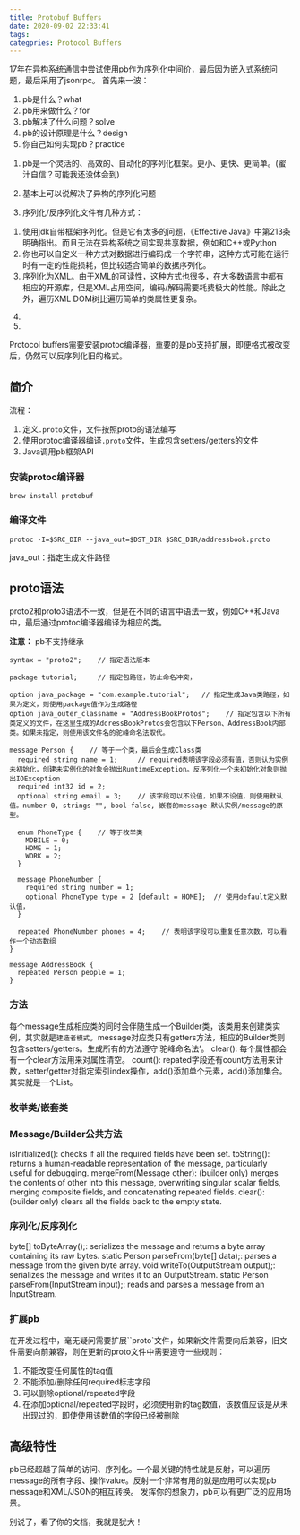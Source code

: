 ```yaml
---
title: Protobuf Buffers
date: 2020-09-02 22:33:41
tags:
categpries: Protocol Buffers
---
```

17年在异构系统通信中尝试使用pb作为序列化中间价，最后因为嵌入式系统问题，最后采用了jsonrpc。
首先来一波：
1. pb是什么？what
2. pb用来做什么？for
3. pb解决了什么问题？solve
4. pb的设计原理是什么？design
5. 你自己如何实现pb？practice

1) pb是一个灵活的、高效的、自动化的序列化框架。更小、更快、更简单。(蜜汁自信？可能我还没体会到)

2) 基本上可以说解决了异构的序列化问题

3) 序列化/反序列化文件有几种方式：
1. 使用jdk自带框架序列化。但是它有太多的问题，《Effective Java》中第213条明确指出。而且无法在异构系统之间实现共享数据，例如和C++或Python
2. 你也可以自定义一种方式对数据进行编码成一个字符串，这种方式可能在运行时有一定的性能损耗，但比较适合简单的数据序列化。
3. 序列化为XML。由于XML的可读性，这种方式也很多，在大多数语言中都有相应的开源库，但是XML占用空间，编码/解码需要耗费极大的性能。除此之外，遍历XML DOM树比遍历简单的类属性更复杂。

4) 

5) 
<!-- more -->
Protocol buffers需要安装protoc编译器，重要的是pb支持扩展，即便格式被改变后，仍然可以反序列化旧的格式。
## 简介
流程：
1. 定义`.proto`文件，文件按照proto的语法编写
2. 使用protoc编译器编译`.proto`文件，生成包含setters/getters的文件
3. Java调用pb框架API

### 安装protoc编译器
```
brew install protobuf
```

### 编译文件
```
protoc -I=$SRC_DIR --java_out=$DST_DIR $SRC_DIR/addressbook.proto
```
java_out：指定生成文件路径


## proto语法
proto2和proto3语法不一致，但是在不同的语言中语法一致，例如C++和Java中，最后通过protoc编译器编译为相应的类。

**注意：** pb不支持继承
```
syntax = "proto2";    // 指定语法版本

package tutorial;     // 指定包路径，防止命名冲突，

option java_package = "com.example.tutorial";   // 指定生成Java类路径，如果为定义，则使用package值作为生成路径
option java_outer_classname = "AddressBookProtos";    // 指定包含以下所有类定义的文件，在这里生成的AddressBookProtos会包含以下Person、AddressBook内部类。如果未指定，则使用该文件名的驼峰命名法取代。

message Person {    // 等于一个类，最后会生成Class类
  required string name = 1;     // required表明该字段必须有值，否则认为实例未初始化，创建未实例化的对象会抛出RuntimeException。反序列化一个未初始化对象则抛出IOException
  required int32 id = 2;
  optional string email = 3;    // 该字段可以不设值，如果不设值，则使用默认值。number-0, strings-"", bool-false, 嵌套的message-默认实例/message的原型。

  enum PhoneType {    // 等于枚举类
    MOBILE = 0;
    HOME = 1;
    WORK = 2;
  }

  message PhoneNumber {
    required string number = 1;   
    optional PhoneType type = 2 [default = HOME];  // 使用default定义默认值，
  }

  repeated PhoneNumber phones = 4;    // 表明该字段可以重复任意次数，可以看作一个动态数组
}

message AddressBook {
  repeated Person people = 1;
}
```

### 方法
每个message生成相应类的同时会伴随生成一个Builder类，该类用来创建类实例，其实就是`建造者模式`。message对应类只有getters方法，相应的Builder类则包含setters/getters。生成所有的方法遵守‘驼峰命名法’。
clear(): 每个属性都会有一个clear方法用来对属性清空。
count(): repated字段还有count方法用来计数，setter/getter对指定索引index操作，add()添加单个元素，add()添加集合。其实就是一个List。

### 枚举类/嵌套类


### Message/Builder公共方法
isInitialized(): checks if all the required fields have been set.
toString(): returns a human-readable representation of the message, particularly useful for debugging.
mergeFrom(Message other): (builder only) merges the contents of other into this message, overwriting singular scalar fields, merging composite fields, and concatenating repeated fields.
clear(): (builder only) clears all the fields back to the empty state.

### 序列化/反序列化
byte[] toByteArray();: serializes the message and returns a byte array containing its raw bytes.
static Person parseFrom(byte[] data);: parses a message from the given byte array.
void writeTo(OutputStream output);: serializes the message and writes it to an OutputStream.
static Person parseFrom(InputStream input);: reads and parses a message from an InputStream.

### 扩展pb
在开发过程中，毫无疑问需要扩展``proto`文件，如果新文件需要向后兼容，旧文件需要向前兼容，则在更新的proto文件中需要遵守一些规则：
1. 不能改变任何属性的tag值
2. 不能添加/删除任何required标志字段
3. 可以删除optional/repeated字段
4. 在添加optional/repeated字段时，必须使用新的tag数值，该数值应该是从未出现过的，即使使用该数值的字段已经被删除

## 高级特性
pb已经超越了简单的访问、序列化。一个最关键的特性就是反射，可以遍历message的所有字段、操作value。反射一个非常有用的就是应用可以实现pb message和XML/JSON的相互转换。
发挥你的想象力，pb可以有更广泛的应用场景。

别说了，看了你的文档，我就是犹大！
